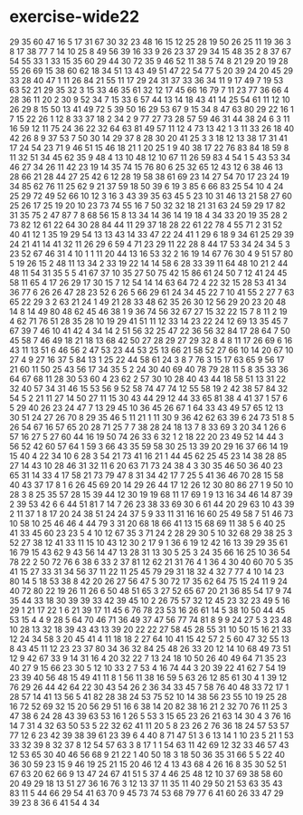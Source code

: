 # exercise-wide22
29
35
60
47
16
5
17
31
67
30
32
23
48
16
15
12
25
28
19
50
26
25
11
19
36
3
8
17
38
77
7
14
10
25
8
49
56
39
16
33
9
26
23
37
29
34
15
48
35
2
8
37
67
54
55
33
1
33
15
35
60
29
44
30
72
35
9
46
52
11
38
5
74
8
21
29
20
19
28
55
26
69
15
38
60
62
18
34
51
13
43
49
51
47
22
54
77
5
20
39
24
20
45
29
33
28
40
47
1
11
26
84
21
55
11
17
29
24
31
37
33
36
34
11
9
17
49
7
19
53
63
52
21
29
35
32
3
15
33
46
35
61
32
12
17
45
66
16
79
7
11
23
77
36
66
4
28
36
11
20
2
30
9
52
34
7
15
33
6
57
44
13
14
18
43
41
14
25
54
61
11
12
10
26
29
8
15
50
13
41
49
72
5
39
50
16
29
53
67
9
15
34
8
47
63
80
29
22
16
1
7
15
22
26
1
12
8
33
37
18
2
34
2
9
77
27
73
28
57
59
46
31
44
38
24
6
3
11
16
59
12
11
75
24
36
22
32
64
63
81
49
57
11
12
4
73
13
42
1
3
11
33
26
18
40
42
26
8
9
37
53
7
50
30
14
29
37
8
28
30
20
41
25
3
3
18
12
13
38
17
31
41
17
24
54
23
71
9
46
51
15
46
18
21
1
20
25
1
9
40
38
17
22
76
83
84
18
59
8
11
32
51
34
45
62
35
9
48
4
13
10
48
12
10
67
11
26
59
83
4
54
1
5
43
53
34
46
27
34
26
11
42
23
19
14
35
74
15
76
80
6
25
32
65
12
43
12
6
38
46
13
28
66
21
28
44
27
25
42
6
12
28
19
58
38
61
69
23
14
27
54
70
17
23
24
19
34
85
62
76
11
25
62
9
21
37
59
18
50
39
6
19
3
85
6
66
83
25
54
10
4
24
25
29
72
49
52
66
10
12
3
16
3
43
39
35
63
45
5
23
10
31
46
13
21
58
27
60
25
26
17
25
19
20
10
23
73
74
55
16
7
50
32
32
18
21
31
63
24
59
29
17
82
31
35
75
2
47
87
7
8
68
56
15
8
13
34
14
36
14
19
18
4
34
33
20
19
35
28
2
73
82
12
61
22
64
30
28
84
44
11
29
37
18
28
22
61
22
78
4
55
71
2
31
52
40
41
12
1
35
19
29
54
13
13
43
14
33
47
22
24
41
1
29
6
18
9
34
61
25
29
39
24
21
41
14
41
32
11
26
29
6
59
4
71
23
29
11
22
28
8
44
17
53
34
24
34
5
3
23
52
67
46
31
4
10
1
1
11
20
44
13
16
53
32
2
16
19
14
67
76
30
4
9
51
57
80
5
19
26
15
2
48
11
13
34
2
33
19
22
14
14
58
6
28
33
39
11
64
48
10
21
2
44
48
11
54
31
35
5
5
41
67
37
10
35
27
50
75
42
15
86
61
24
50
7
12
41
24
45
58
11
65
4
17
26
29
17
30
15
7
12
54
14
14
63
64
72
4
22
32
15
28
53
41
34
36
77
6
26
26
47
28
23
52
6
26
5
66
29
61
24
34
45
22
7
10
41
55
2
27
7
63
65
22
29
3
2
63
21
24
1
49
21
28
33
48
62
35
26
30
12
56
29
20
23
20
48
14
8
14
49
80
48
62
45
46
38
1
9
36
74
56
32
67
27
15
32
22
15
7
8
11
2
19
4
62
71
76
51
28
35
28
10
19
29
41
51
11
12
33
14
23
22
24
12
69
13
35
45
7
67
39
7
46
10
41
42
4
34
14
2
51
56
32
25
47
22
36
56
32
84
17
28
64
7
50
45
58
7
46
49
18
21
18
13
68
42
50
27
28
29
27
29
32
8
4
8
11
17
26
69
6
16
43
11
13
51
6
46
56
2
47
53
23
44
53
25
13
66
21
58
52
27
66
10
14
20
67
10
27
4
9
27
16
37
5
84
13
1
25
22
44
58
61
24
3
8
7
76
3
15
17
63
65
9
56
17
21
60
11
50
25
43
56
17
34
35
5
2
24
30
40
69
40
78
79
28
11
5
8
35
33
36
64
67
68
11
28
30
53
60
4
23
62
2
57
30
10
28
40
43
44
18
58
51
13
31
22
32
40
57
34
31
46
15
53
56
9
52
58
74
47
74
12
55
58
19
2
42
38
57
84
32
54
5
2
21
11
27
14
50
27
11
15
30
43
44
29
12
44
33
65
81
38
4
41
37
1
57
6
5
29
40
26
23
24
47
7
13
29
45
10
36
45
26
67
1
64
33
43
49
57
65
12
13
30
51
24
27
26
70
8
29
35
46
5
11
21
1
11
30
9
36
42
62
63
39
6
24
73
51
8
5
26
54
67
16
57
65
20
28
71
25
7
7
38
28
24
18
13
7
8
33
69
3
20
34
1
26
6
57
16
27
5
27
60
44
16
19
50
74
26
33
6
32
1
2
18
22
20
23
49
52
14
44
3
56
52
42
60
57
64
1
59
3
66
43
35
59
58
30
25
13
39
20
29
16
37
66
14
19
15
40
4
22
34
10
6
28
3
54
21
73
41
16
21
1
44
45
62
25
45
23
14
38
28
85
27
14
43
10
28
46
31
32
11
6
20
63
71
73
24
38
4
3
30
35
46
50
36
40
23
65
31
14
33
4
17
58
21
73
79
47
8
31
34
42
17
7
25
5
41
36
46
70
28
15
58
40
43
37
17
8
1
6
26
45
69
20
14
29
26
44
17
12
26
12
30
80
86
27
1
9
50
10
28
3
8
25
35
57
28
15
39
44
12
30
19
19
68
11
17
69
1
9
13
16
34
46
14
87
39
2
39
53
42
6
6
44
51
81
7
14
7
26
23
38
33
69
30
6
61
44
20
29
63
10
43
39
2
11
37
1
8
17
20
24
38
51
24
24
37
5
9
33
11
31
16
16
60
25
49
58
7
51
46
73
10
58
10
25
46
46
4
44
79
3
31
20
68
18
66
41
13
15
68
69
11
38
5
6
40
25
41
33
45
60
23
23
5
4
10
12
67
35
3
71
24
2
28
29
30
5
10
32
68
29
38
25
3
52
27
38
12
41
33
11
15
10
43
12
30
2
17
9
1
36
6
19
12
42
16
13
39
29
35
61
16
79
15
43
62
9
43
56
14
47
13
28
31
13
30
5
25
3
24
35
66
16
25
10
36
54
78
22
2
50
72
76
6
38
6
33
2
37
81
12
62
21
31
76
4
1
36
4
30
40
60
70
5
35
41
15
27
33
31
34
56
37
11
22
11
25
45
79
29
31
18
32
4
32
7
77
4
10
14
23
80
14
5
18
53
38
8
42
20
26
27
56
47
5
30
72
17
35
62
64
75
15
24
11
9
24
40
72
80
22
19
26
11
26
6
50
48
51
65
3
27
52
65
67
20
21
36
85
54
17
9
74
35
44
33
18
30
39
39
33
42
39
45
10
2
26
75
57
32
12
45
23
32
23
49
5
16
29
1
21
17
22
1
6
21
39
17
11
45
6
76
78
23
53
16
26
61
14
5
38
10
50
44
45
53
15
4
4
9
28
5
64
70
46
71
36
49
37
47
56
77
74
81
8
9
9
24
27
5
3
23
48
10
28
13
32
18
39
43
43
13
39
20
22
22
27
58
45
28
55
31
10
50
15
16
21
33
12
24
34
58
3
20
45
41
4
11
18
18
2
27
64
10
41
15
42
57
2
5
60
47
32
55
13
8
43
45
11
12
23
23
37
80
34
36
32
84
25
48
26
33
20
12
14
10
68
49
73
51
12
9
42
67
33
9
14
31
16
4
20
32
22
7
13
24
18
10
50
26
40
49
64
71
35
23
40
27
9
15
66
23
30
5
12
10
33
2
7
53
4
16
74
44
3
20
39
22
41
62
7
54
19
23
39
40
56
48
15
49
41
11
8
1
56
11
38
16
59
5
63
26
12
85
61
30
4
1
39
12
76
29
26
44
42
64
22
30
43
54
26
2
36
34
33
45
7
58
76
40
48
33
72
17
1
28
57
14
41
13
56
5
41
82
28
38
24
53
75
52
10
14
38
56
23
55
10
19
25
28
16
72
52
69
32
15
20
56
29
51
16
6
38
14
20
82
38
16
21
2
32
70
76
11
25
3
47
38
6
24
28
43
39
63
53
16
1
26
5
53
3
15
65
23
26
21
63
14
30
4
3
76
16
14
7
31
4
32
63
50
53
5
22
32
62
41
11
20
5
8
23
26
2
76
36
18
24
57
53
57
77
12
6
23
42
39
38
39
61
23
39
6
4
40
8
71
47
51
3
6
13
14
1
10
23
5
21
1
53
33
32
39
8
32
37
8
12
54
57
63
3
8
17
1
1
54
63
11
42
69
12
32
33
46
57
43
12
53
65
30
40
46
56
68
9
21
22
1
40
50
18
3
18
50
36
35
31
66
5
5
22
40
36
30
59
23
15
9
46
19
25
21
15
20
46
12
4
13
43
68
4
26
16
8
35
30
52
51
67
63
20
62
66
9
13
47
24
67
41
51
5
37
4
46
25
48
12
10
37
69
38
58
60
20
49
29
18
13
51
27
36
16
76
3
12
13
37
11
35
11
40
29
50
21
53
63
35
43
83
11
5
44
66
29
54
41
63
70
9
45
73
74
53
68
79
77
6
41
60
26
33
47
29
39
23
8
36
6
41
54
4
34
